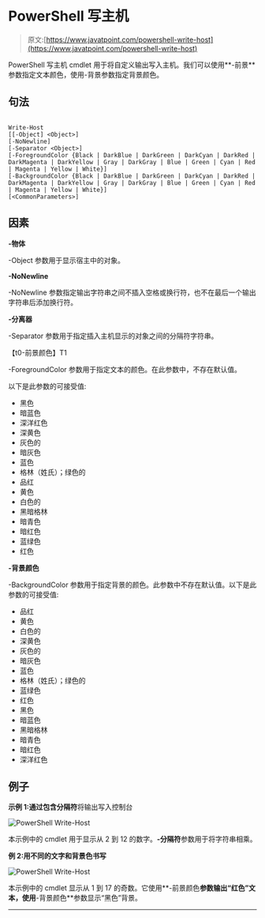 # PowerShell 写主机

> 原文:[https://www.javatpoint.com/powershell-write-host](https://www.javatpoint.com/powershell-write-host)

PowerShell 写主机 cmdlet 用于将自定义输出写入主机。我们可以使用**-前景**参数指定文本颜色，使用-背景参数指定背景颜色。

## 句法

```

Write-Host 
[[-Object] <Object>] 
[-NoNewline] 
[-Separator <Object>] 
[-ForegroundColor {Black | DarkBlue | DarkGreen | DarkCyan | DarkRed | DarkMagenta | DarkYellow | Gray | DarkGray | Blue | Green | Cyan | Red | Magenta | Yellow | White}] 
[-BackgroundColor {Black | DarkBlue | DarkGreen | DarkCyan | DarkRed | DarkMagenta | DarkYellow | Gray | DarkGray | Blue | Green | Cyan | Red | Magenta | Yellow | White}] 
[<CommonParameters>]

```

## 因素

**-物体**

-Object 参数用于显示宿主中的对象。

**-NoNewline**

-NoNewline 参数指定输出字符串之间不插入空格或换行符，也不在最后一个输出字符串后添加换行符。

**-分离器**

-Separator 参数用于指定插入主机显示的对象之间的分隔符字符串。

【t0-前景颜色】T1

-ForegroundColor 参数用于指定文本的颜色。在此参数中，不存在默认值。

以下是此参数的可接受值:

*   黑色
*   暗蓝色
*   深洋红色
*   深黄色
*   灰色的
*   暗灰色
*   蓝色
*   格林（姓氏）；绿色的
*   品红
*   黄色
*   白色的
*   黑暗格林
*   暗青色
*   暗红色
*   蓝绿色
*   红色

**-背景颜色**

-BackgroundColor 参数用于指定背景的颜色。此参数中不存在默认值。以下是此参数的可接受值:

*   品红
*   黄色
*   白色的
*   深黄色
*   灰色的
*   暗灰色
*   蓝色
*   格林（姓氏）；绿色的
*   蓝绿色
*   红色
*   黑色
*   暗蓝色
*   黑暗格林
*   暗青色
*   暗红色
*   深洋红色

## 例子

**示例 1:通过包含分隔符**将输出写入控制台

![PowerShell Write-Host](../Images/722470ea2fcbb3862267ec9c068c4572.png)

本示例中的 cmdlet 用于显示从 2 到 12 的数字。**-分隔符**参数用于将字符串相乘。

**例 2:用不同的文字和背景色书写**

![PowerShell Write-Host](../Images/d688fab8b02ec57f2df0f5725fef7f0c.png)

本示例中的 cmdlet 显示从 1 到 17 的奇数。它使用**-前景颜色**参数输出“红色”文本，使用**-背景颜色**参数显示“黑色”背景。

* * *
